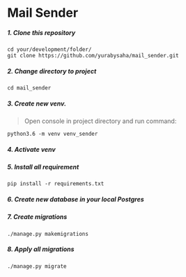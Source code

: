 # Mail Sender

##### 1. Clone this repository

```
cd your/development/folder/
git clone https://github.com/yurabysaha/mail_sender.git
```
##### 2. Change directory to project
`cd mail_sender`

##### 3. Create new venv. 

> Open console in project directory and run command:
 
 `python3.6 -m venv venv_sender`

##### 4. Activate venv

##### 5. Install all requirement

`pip install -r requirements.txt`

##### 6. Create new database in your local Postgres

##### 7. Create migrations

`./manage.py makemigrations`

##### 8. Apply all migrations

`./manage.py migrate`
